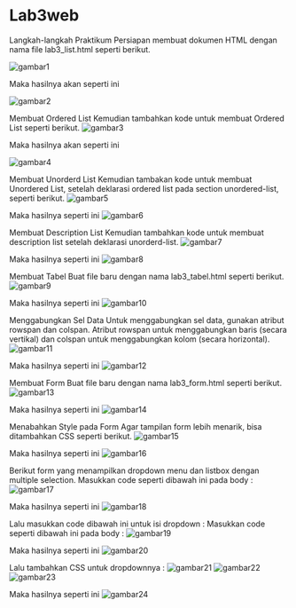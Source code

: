 # Lab3web

Langkah-langkah Praktikum
Persiapan membuat dokumen HTML dengan nama file lab3_list.html seperti berikut.

![gambar1](Screenshoot/code1.png)

Maka hasilnya akan seperti ini

![gambar2](Screenshoot/hasil1.png)


Membuat Ordered List
Kemudian tambahkan kode untuk membuat Ordered List seperti berikut.
![gambar3](Screenshoot/code2.png)

Maka hasilnya akan seperti ini

![gambar4](Screenshoot/hasil2.png)

Membuat Unorderd List
Kemudian tambakan kode  untuk  membuat  Unordered List,  setelah  deklarasi ordered list  pada section unordered-list, seperti berikut.
![gambar5](screenshoot/code3.png)

Maka hasilnya seperti ini 
![gambar6](screenshoot/hasil3.png)

Membuat Description List
Kemudian tambahkan kode untuk membuat description list setelah deklarasi unorderd-list.
![gambar7](screenshoot/code4.png)

Maka hasilnya seperti ini 
![gambar8](screenshoot/hasil4.png)

Membuat Tabel
Buat file baru dengan nama lab3_tabel.html seperti berikut.
![gambar9](screenshoot/code5.png)

Maka hasilnya seperti ini 
![gambar10](screenshoot/hasil5.png)

Menggabungkan Sel Data
Untuk menggabungkan sel data, gunakan atribut rowspan dan colspan. Atribut rowspan untuk menggabungkan baris (secara vertikal) dan colspan untuk menggabungkan kolom (secara horizontal).
![gambar11](screenshoot/code6.png)

Maka hasilnya seperti ini 
![gambar12](screenshoot/hasil6.png)

Membuat Form
Buat file baru dengan nama lab3_form.html seperti berikut.
![gambar13](screenshoot/code7.png)

Maka hasilnya seperti ini 
![gambar14](screenshoot/hasil7.png)

Menabahkan Style pada Form
Agar tampilan form lebih menarik, bisa ditambahkan CSS seperti berikut.
![gambar15](screenshoot/code8.png)

Maka hasilnya seperti ini 
![gambar16](screenshoot/hasil8.png)

Berikut form yang menampilkan dropdown menu dan listbox dengan multiple selection.
Masukkan code seperti dibawah ini pada body :
![gambar17](screenshoot/code9.png)

Maka hasilnya seperti ini 
![gambar18](screenshoot/hasil9.png)

Lalu masukkan code dibawah ini untuk isi dropdown :
Masukkan code seperti dibawah ini pada body :
![gambar19](screenshoot/code10.png)

Maka hasilnya seperti ini 
![gambar20](screenshoot/hasil10.png)

Lalu tambahkan CSS untuk dropdownnya :
![gambar21](screenshoot/hasil11.png)
![gambar22](screenshoot/hasil12.png)
![gambar23](screenshoot/hasil13.png)

Maka hasilnya seperti ini 
![gambar24](screenshoot/hasil11.png)